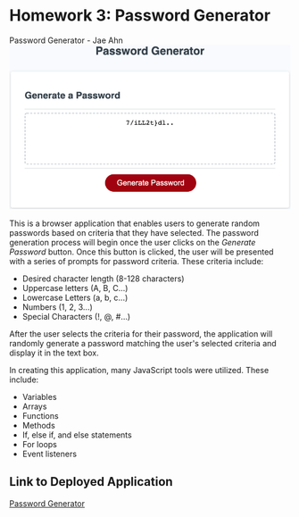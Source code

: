 # Homework 3: Password Generator #
Password Generator - Jae Ahn
![Pasword Generator](./Assets/screenshot.png)

This is a browser application that enables users to generate random passwords based on criteria that they have selected.  The password generation process will begin once the user clicks on the *Generate Password* button.  Once this button is clicked, the user will be presented with a series of prompts for password criteria.  These criteria include:
* Desired character length (8-128 characters)
* Uppercase letters (A, B, C...)
* Lowercase Letters (a, b, c...)
* Numbers (1, 2, 3...)
* Special Characters (!, @, #...)

After the user selects the criteria for their password, the application will randomly generate a password matching the user's selected criteria and display it in the text box.

In creating this application, many JavaScript tools were utilized.  These include:
* Variables
* Arrays
* Functions
* Methods
* If, else if, and else statements
* For loops
* Event listeners

Link to Deployed Application
---------------
[Password Generator](https://ahnjaeyung.github.io/Homework_3_Password_Generator/)